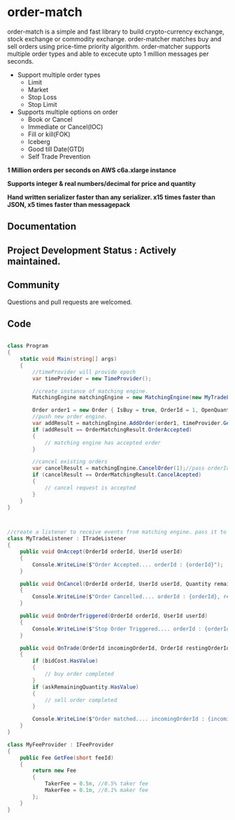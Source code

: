   
# order-match



order-match is a simple and fast library to build crypto-currency exchange, stock exchange or commodity exchange. order-matcher matches buy and sell orders using price-time priority algorithm. order-matcher supports multiple order types and able to excecute upto 1 million messages per seconds.

 - Support multiple order types
	 - Limit 
	 - Market  
	 - Stop Loss
  	 - Stop Limit
  - Supports multiple options on order
	 - Book or Cancel
	 - Immediate or Cancel(IOC) 
	 - Fill or kill(FOK)
	 - Iceberg
	 - Good till Date(GTD) 
  	 - Self Trade Prevention 	
       
**1 Million orders per seconds on AWS c6a.xlarge instance**

**Supports integer & real numbers/decimal for price and quantity**

**Hand written serializer faster than any serializer. x15 times faster than JSON, x5 times faster than messagepack**

## Documentation


## Project Development Status : Actively maintained. 

## Community
Questions and pull requests are welcomed. 

## Code
```csharp

class Program
{
    static void Main(string[] args)
    {
        //timeProvider will provide epoch 
        var timeProvider = new TimeProvider();

        //create instance of matching engine.
        MatchingEngine matchingEngine = new MatchingEngine(new MyTradeListener(), new MyFeeProvider(), new Quantity(0.0000_0001m), 8);

        Order order1 = new Order { IsBuy = true, OrderId = 1, OpenQuantity = 0.01m, Price = 69_000 };
        //push new order engine.
        var addResult = matchingEngine.AddOrder(order1, timeProvider.GetSecondsFromEpoch());
        if (addResult == OrderMatchingResult.OrderAccepted)
        {
            // matching engine has accepted order
        }

        //cancel existing orders
        var cancelResult = matchingEngine.CancelOrder(1);//pass orderId to cancel
        if (cancelResult == OrderMatchingResult.CancelAcepted)
        {
            // cancel request is accepted
        }
    }
}



//create a listener to receive events from matching engine. pass it to constructore of MatchingEngine
class MyTradeListener : ITradeListener
{
    public void OnAccept(OrderId orderId, UserId userId)
    {
        Console.WriteLine($"Order Accepted.... orderId : {orderId}");
    }

    public void OnCancel(OrderId orderId, UserId userId, Quantity remainingQuantity, Amount cost, Amount fee, CancelReason cancelReason)
    {
        Console.WriteLine($"Order Cancelled.... orderId : {orderId}, remainingQuantity : {remainingQuantity}, cancelReason : {cancelReason}");
    }

    public void OnOrderTriggered(OrderId orderId, UserId userId)
    {
        Console.WriteLine($"Stop Order Triggered.... orderId : {orderId}");
    }

    public void OnTrade(OrderId incomingOrderId, OrderId restingOrderId, UserId incomingUserId, UserId restingUserId, bool incomingOrderSide, Price matchPrice, Quantity matchQuantiy, Quantity? askRemainingQuantity, Amount? askFee, Amount? bidCost, Amount? bidFee)
    {
        if (bidCost.HasValue)
        {
            // buy order completed
        }
        if (askRemainingQuantity.HasValue)
        {
            // sell order completed
        }

        Console.WriteLine($"Order matched.... incomingOrderId : {incomingOrderId}, restingOrderId : {restingOrderId}, executedQuantity : {matchQuantiy}, exetedPrice : {matchPrice}");
    }
}

class MyFeeProvider : IFeeProvider
{
    public Fee GetFee(short feeId)
    {
        return new Fee
        {
            TakerFee = 0.5m, //0.5% taker fee
            MakerFee = 0.1m, //0.1% maker fee
        };
    }
}
```
